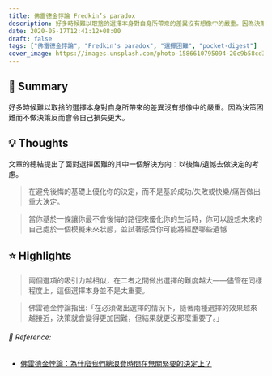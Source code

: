 ```yaml
---
title: 佛雷德金悖論 Fredkin’s paradox
description: 好多時候難以取捨的選擇本身對自身所帶來的差異沒有想像中的嚴重。因為決策困難而不做決策反而會令自己損失更大。
date: 2020-05-17T12:41:12+08:00
draft: false
tags: ["佛雷德金悖論", "Fredkin's paradox", "選擇困難", "pocket-digest"]
cover_image: https://images.unsplash.com/photo-1586610795094-20c9b58cd38c?ixlib=rb-1.2.1&ixid=eyJhcHBfaWQiOjEyMDd9&auto=format&fit=crop&w=500&q=60
---
```




## 🎯 Summary
好多時候難以取捨的選擇本身對自身所帶來的差異沒有想像中的嚴重。因為決策困難而不做決策反而會令自己損失更大。

## 💡 Thoughts
文章的總結提出了面對選擇困難的其中一個解決方向：以後悔/遺憾去做決定的考慮。

> 在避免後悔的基礎上優化你的決定，而不是基於成功/失敗或快樂/痛苦做出重大決定。

> 當你基於一條讓你最不會後悔的路徑來優化你的生活時，你可以設想未來的自己處於一個模擬未來狀態，並試著感受你可能將經歷哪些遺憾

## ⭐️ Highlights

> 兩個選項的吸引力越相似，在二者之間做出選擇的難度越大——儘管在同樣程度上，這個選擇本身並不是太重要。

> 佛雷德金悖論指出:「在必須做出選擇的情況下，隨著兩種選擇的效果越來越接近，決策就會變得更加困難，但結果就更沒那麼重要了。」



###### 🔗 Reference:

- [佛雷德金悖論：為什麼我們總浪費時間在無關緊要的決定上？](https://www.techbang.com/posts/78437-fredkin-paradox-why-do-we-always-waste-time-on-inconsequential-decisions)


